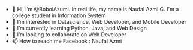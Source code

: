 - 👋 Hi, I’m @BoboiAzumi. In real life, my name is Naufal Azmi G. I'm a college student in Information System
- 👀 I’m interested in Datascience, Web Developer, and Mobile Developer
- 🌱 I’m currently learning Python, Java, and Web Design
- 💞️ I’m looking to collaborate on Web Developer
- 📫 How to reach me Facebook : Naufal Azmi

<!---
BoboiAzumi/BoboiAzumi is a ✨ special ✨ repository because its `README.md` (this file) appears on your GitHub profile.
You can click the Preview link to take a look at your changes.
--->
